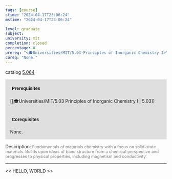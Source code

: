 ```yaml
---
tags: [course]
ctime: "2024-04-17T23:06:24"
mstime: "2024-04-17T23:06:24"

level: graduate
subject: 
university: mit
completion: closed
percentage: 0
prereq: "<🎓Universities/MIT/5.03 Principles of Inorganic Chemistry I>"
coreq: "None."
---
```


catalog [5.064](http://student.mit.edu/catalog/m5a.html#5.064)

<span style="display: block; padding: 15px; background-color: rgb(100, 100, 100, 0.2);"><font id="m_prereq3227_0" style="display: block; font-family: Arial, sans-serif; font-weight: bold; padding: 5px">Prerequisites</font><br><span id="prereq3227_0">[[🎓Universities/MIT/5.03 Principles of Inorganic Chemistry I | 5.03]]</span></span>
<span style="display: block; padding: 15px; background-color: rgb(100, 100, 100, 0.2);"><font id="m_coreq3227_0" style="display: block; font-family: Arial, sans-serif; font-weight: bold; padding: 5px">Corequisites</font><br><span id="coreq3227_0">None.</span></span>

<font style="">Description:</font>
<font style="color: grey; font-size: 0.8rem;">Fundamentals of materials chemistry with a focus on solid-state materials. Builds upon ideas of band structure from a chemical perspective and progresses to physical properties, including magnetism and conductivity.</font>



---

<< HELLO, WORLD >>
